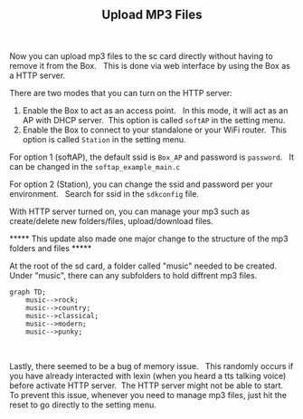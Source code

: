 ## <p align=center> Upload MP3 Files

</BR>

Now you can upload mp3 files to the sc card directly without having to remove it from the Box. &nbsp; This is done via web interface by using the Box as a HTTP server.

There are two modes that you can turn on the HTTP server:

1.  Enable the Box to act as an access point. &nbsp; In this mode, it will act as an AP with DHCP server.&nbsp;  This option is called `softAP` in the setting menu.
2.  Enable the Box to connect to your standalone or your WiFi router.&nbsp;  This option is called `Station` in the setting menu.

For option 1 (softAP), the default ssid is `Box_AP` and password is `password`. &nbsp; It can be changed in the `softap_example_main.c`

For option 2 (Station), you can change the ssid and password per your environment. &nbsp; Search for ssid in the `sdkconfig` file.

With HTTP server turned on, you can manage your mp3 such as create/delete new folders/files, upload/download files.

*****  This update also made one major change to the structure of the mp3 folders and files  *****

At the root of the sd card, a folder called "music" needed to be created. &nbsp; Under "music", there can any subfolders to hold diffrent mp3 files.


```mermaid
graph TD;
    music-->rock;
    music-->country;
    music-->classical;
    music-->modern;
    music-->punky;
```
<br/>

Lastly, there seemed to be a bug of memory issue. &nbsp; This randomly occurs if you have already interacted with lexin (when you heard a tts talking voice) before activate HTTP server.&nbsp;  The HTTP server might not be able to start. &nbsp; To prevent this issue, whenever you need to manage mp3 files, just hit the reset to go directly to the setting menu.

